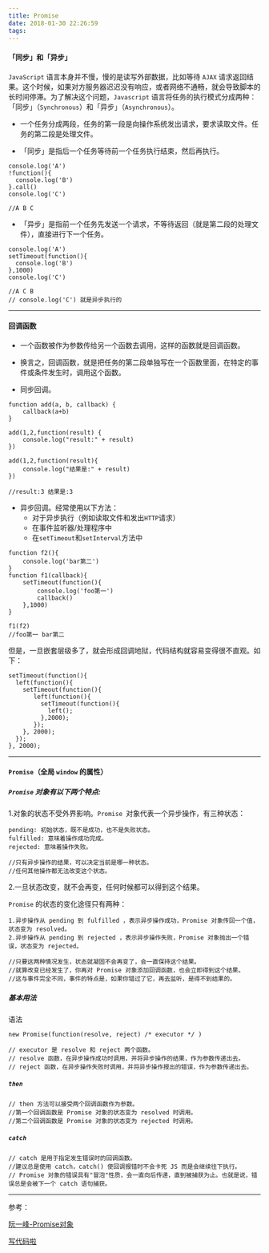 ```yaml
---
title: Promise
date: 2018-01-30 22:26:59
tags:
---
```

#### 「同步」和「异步」
`JavaScript` 语言本身并不慢，慢的是读写外部数据，比如等待 `AJAX` 请求返回结果。这个时候，如果对方服务器迟迟没有响应，或者网络不通畅，就会导致脚本的长时间停滞。为了解决这个问题，`Javascript` 语言将任务的执行模式分成两种：「同步」（`Synchronous`）和「异步」（`Asynchronous`）。

* 一个任务分成两段，任务的第一段是向操作系统发出请求，要求读取文件。任务的第二段是处理文件。

* 「同步」是指后一个任务等待前一个任务执行结束，然后再执行。

```
console.log('A')
!function(){
  console.log('B')
}.call()
console.log('C')

//A B C
```

* 「异步」是指前一个任务先发送一个请求，不等待返回（就是第二段的处理文件），直接进行下一个任务。

```
console.log('A')
setTimeout(function(){
  console.log('B')
},1000)
console.log('C')

//A C B
// console.log('C') 就是异步执行的
```

---

#### 回调函数
* 一个函数被作为参数传给另一个函数去调用，这样的函数就是回调函数。
* 换言之，回调函数，就是把任务的第二段单独写在一个函数里面，在特定的事件或条件发生时，调用这个函数。

* 同步回调。

```
function add(a, b, callback) {
    callback(a+b)
}

add(1,2,function(result) {
    console.log("result:" + result)
})

add(1,2,function(result){
    console.log("结果是:" + result)
})

//result:3 结果是:3 
```
* 异步回调。经常使用以下方法：
	* 对于异步执行（例如读取文件和发出`HTTP`请求）
	* 在事件监听器/处理程序中
	* 在`setTimeout`和`setInterval`方法中

```
function f2(){
    console.log('bar第二') 
}
function f1(callback){
    setTimeout(function(){
        console.log('foo第一')
        callback()
    },1000)
}

f1(f2) 
//foo第一 bar第二 
```

但是，一旦嵌套层级多了，就会形成回调地狱，代码结构就容易变得很不直观。如下：


	setTimeout(function(){
	  left(function(){
	    setTimeout(function(){
	       left(function(){
	         setTimeout(function(){
	           left();
	         },2000);
	       });
	    }, 2000);
	  });
	}, 2000);


---

#### `Promise`（全局 `window` 的属性）
##### `Promise` 对象有以下两个特点:
1.对象的状态不受外界影响。`Promise `对象代表一个异步操作，有三种状态：

	pending: 初始状态，既不是成功，也不是失败状态。
	fulfilled: 意味着操作成功完成。
	rejected: 意味着操作失败。
	
	//只有异步操作的结果，可以决定当前是哪一种状态。
	//任何其他操作都无法改变这个状态。

2.一旦状态改变，就不会再变，任何时候都可以得到这个结果。

`Promise` 的状态的变化途径只有两种：

	1.异步操作从 pending 到 fulfilled ，表示异步操作成功，Promise 对象传回一个值，状态变为 resolved。
	2.异步操作从 pending 到 rejected ，表示异步操作失败，Promise 对象抛出一个错误，状态变为 rejected。
	
	//只要这两种情况发生，状态就凝固不会再变了，会一直保持这个结果。
	//就算改变已经发生了，你再对 Promise 对象添加回调函数，也会立即得到这个结果。
	//这与事件完全不同，事件的特点是，如果你错过了它，再去监听，是得不到结果的。

	
##### 基本用法
语法

	new Promise(function(resolve, reject) /* executor */ )

	// executor 是 resolve 和 reject 两个函数。
	// resolve 函数，在异步操作成功时调用，并将异步操作的结果，作为参数传递出去。
	// reject 函数，在异步操作失败时调用，并将异步操作报出的错误，作为参数传递出去。


##### `then`

	// then 方法可以接受两个回调函数作为参数。
	//第一个回调函数是 Promise 对象的状态变为 resolved 时调用。
	//第二个回调函数是 Promise 对象的状态变为 rejected 时调用。


##### `catch`

	// catch 是用于指定发生错误时的回调函数。
	//建议总是使用 catch，catch() 使回调报错时不会卡死 JS 而是会继续往下执行。
	// Promise 对象的错误具有"冒泡"性质，会一直向后传递，直到被捕获为止。也就是说，错误总是会被下一个 catch 语句捕获。

  
---

参考：

[阮一峰-Promise对象](http://javascript.ruanyifeng.com/advanced/promise.html#toc0)  

[写代码啦](https://xiedaimala.com/)
